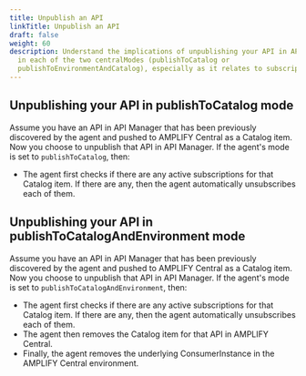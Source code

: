 ```yaml
---
title: Unpublish an API
linkTitle: Unpublish an API
draft: false
weight: 60
description: Understand the implications of unpublishing your API in API Manager
  in each of the two centralModes (publishToCatalog or
  publishToEnvironmentAndCatalog), especially as it relates to subscriptions.
---
```

## Unpublishing your API in publishToCatalog mode

Assume you have an API in API Manager that has been previously discovered by the agent and pushed to AMPLIFY Central as a Catalog item. Now you choose to unpublish that API in API Manager. If the agent's mode is set to `publishToCatalog`, then:

* The agent first checks if there are any active subscriptions for that Catalog item. If there are any, then the agent automatically unsubscribes each of them.

## Unpublishing your API in publishToCatalogAndEnvironment mode

Assume you have an API in API Manager that has been previously discovered by the agent and pushed to AMPLIFY Central as a Catalog item. Now you choose to unpublish that API in API Manager. If the agent's mode is set to `publishToCatalogAndEnvironment`, then:

* The agent first checks if there are any active subscriptions for that Catalog item. If there are any, then the agent automatically unsubscribes each of them.
* The agent then removes the Catalog item for that API in AMPLIFY Central.
* Finally, the agent removes the underlying ConsumerInstance in the AMPLIFY Central environment.
